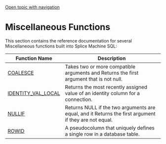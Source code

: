[Open topic with navigation](../../../index.html#Shared/SQLReference/BuiltInFcns/Intro.MiscellaneousFcns.html)

[]()Miscellaneous Functions
===========================

This section contains the reference documentation for several Miscellaneous functions built into Splice Machine SQL:

| Function Name                                 | Description                                                                                            |
|-----------------------------------------------|--------------------------------------------------------------------------------------------------------|
| [COALESCE](Coalesce.html)                     | Takes two or more compatible arguments and Returns the first argument that is not null.                |
| [IDENTITY\_VAL\_LOCAL](IdentityValLocal.html) | Returns the most recently assigned value of an identity column for a connection.                       |
| [NULLIF](Nullif.html)                         | Returns NULL if the two arguments are equal, and it Returns the first argument if they are not equal.  |
| [ROWID](RowNumber.html)                       | A <span class="ItalicFont">pseudocolumn</span> that uniquely defines a single row in a database table. |

 


